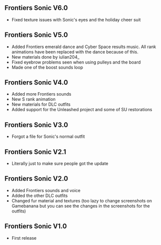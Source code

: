 ## Frontiers Sonic V6.0
- Fixed texture issues with Sonic's eyes and the holiday cheer suit

## Frontiers Sonic V5.0
- Added Frontiers emerald dance and Cyber Space results music. All rank animations have been replaced with the dance because of this.
- New materials done by iulian204_
- Fixed eyebrow problems seen when using pulleys and the board
- Made one of the boost sounds loop

## Frontiers Sonic V4.0
- Added more Frontiers sounds
- New S rank animation
- New materials for DLC outfits
- Added support for the Unleashed project and some of SU restorations 

## Frontiers Sonic V3.0
- Forgot a file for Sonic's normal outfit

## Frontiers Sonic V2.1
- Literally just to make sure people got the update

## Frontiers Sonic V2.0
- Added Frontiers sounds and voice
- Added the other DLC outfits
- Changed fur material and textures (too lazy to change screenshots on Gamebanana but you can see the changes in the screenshots for the outfits)

## Frontiers Sonic V1.0
- First release
